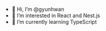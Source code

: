 - 👋 Hi, I’m @gyunhwan
- 👀 I’m interested in React and Nest.js
- 🌱 I’m currently learning TypeScript 



<!---
gyunhwan/gyunhwan is a ✨ special ✨ repository because its `README.md` (this file) appears on your GitHub profile.
You can click the Preview link to take a look at your changes.
--->
